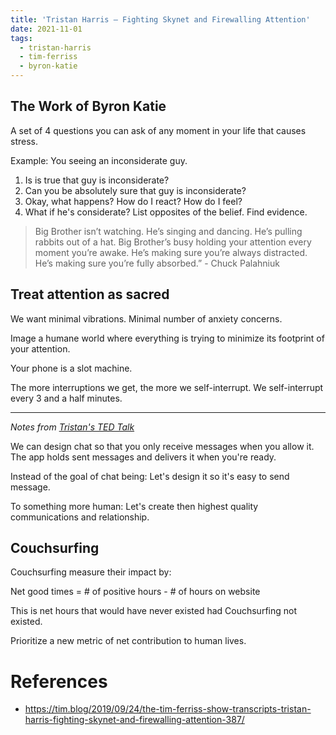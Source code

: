 ```yaml
---
title: 'Tristan Harris — Fighting Skynet and Firewalling Attention'
date: 2021-11-01
tags:
  - tristan-harris
  - tim-ferriss
  - byron-katie
---
```


## The Work of Byron Katie

A set of 4 questions you can ask of any moment in your life that causes stress.

Example: You seeing an inconsiderate guy.

1. Is is true that guy is inconsiderate?
2. Can you be absolutely sure that guy is inconsiderate?
3. Okay, what happens? How do I react? How do I feel?
4. What if he's considerate? List opposites of the belief. Find evidence.

> Big Brother isn’t watching. He’s singing and dancing. He’s pulling rabbits out of a hat. Big Brother’s busy holding your attention every moment you’re awake. He’s making sure you’re always distracted. He’s making sure you’re fully absorbed.” - Chuck Palahniuk

## Treat attention as sacred

We want minimal vibrations. Minimal number of anxiety concerns.

Image a humane world where everything is trying to minimize its footprint of your attention.

Your phone is a slot machine.

The more interruptions we get, the more we self-interrupt. We self-interrupt every 3 and a half minutes.

---

_Notes from [Tristan's TED Talk](https://www.youtube.com/watch?v=jT5rRh9AZf4)_

We can design chat so that you only receive messages when you allow it. The app holds sent messages and delivers it when you're ready.

Instead of the goal of chat being: Let's design it so it's easy to send message.

To something more human: Let's create then highest quality communications and relationship.

## Couchsurfing

Couchsurfing measure their impact by:

Net good times = # of positive hours - # of hours on website

This is net hours that would have never existed had Couchsurfing not existed.

Prioritize a new metric of net contribution to human lives.

# References

- https://tim.blog/2019/09/24/the-tim-ferriss-show-transcripts-tristan-harris-fighting-skynet-and-firewalling-attention-387/
